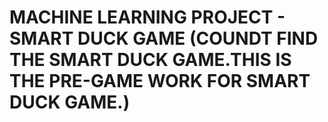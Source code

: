 # MACHINE LEARNING PROJECT - SMART DUCK GAME (COUNDT FIND THE SMART DUCK GAME.THIS IS THE PRE-GAME WORK FOR SMART DUCK GAME.)
